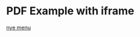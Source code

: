 <!DOCTYPE html>
<html>
  <head>
    <title>Title of the document</title>
  </head>
  <body>
    <h1>PDF Example with iframe</h1>
    <a href="./nye.pdf">nye menu </a>
  </body>
</html>
